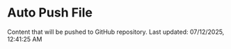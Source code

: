 # Auto Push File

Content that will be pushed to GitHub repository.
Last updated: 07/12/2025, 12:41:25 AM